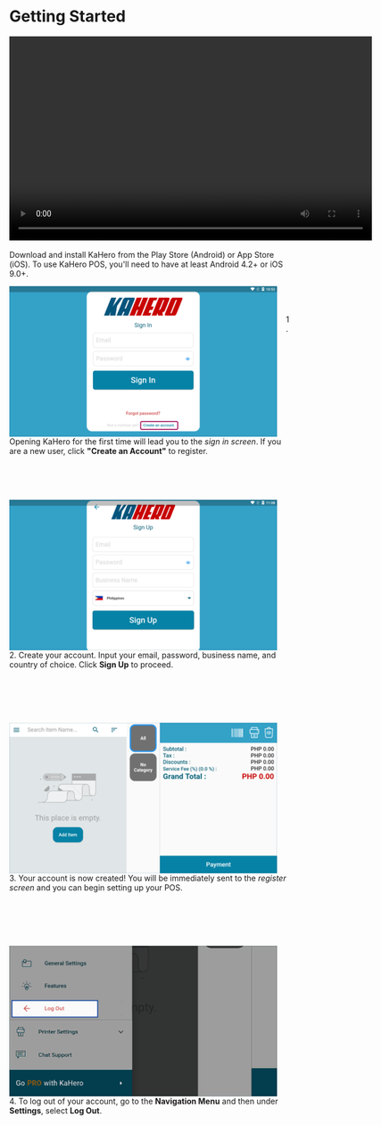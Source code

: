 # **Getting Started**

<video width="650" height="366" controls>
  <source src="/_content/1gettingstarted.mp4" type="video/mp4">
</video>

Download and install KaHero from the Play Store (Android) or App Store (iOS).
To use KaHero POS, you'll need to have at least Android 4.2+ or iOS 9.0+.

<p><img src="_content/_gettingstarted/1login.png" alt="getting started" width="480" height="270" style="float:left;margin-right:1rem"><br><br><br>1. Opening KaHero for the first time will lead you to the <i>sign in screen</i>. If you are a new user, click <b>"Create an Account"</b> to register.</p>

<br><br><br>

<p><img src="_content/_gettingstarted/2signup.png" alt="sign up" width="480" height="270" style="float:left; margin-right:1rem"><br><br><br>2. Create your account. Input your email, password, business name, and country of choice. Click <b>Sign Up</b> to proceed.</p>

<br><br><br><br>

<p><img src="_content/_gettingstarted/3register.png" alt="register" width="480" height="270" style="float:left; margin-right:1rem"><br><br><br>3. Your account is now created! You will be immediately sent to the <i>register screen</i> and you can begin setting up your POS.</p>

<br><br><br><br>

<p><img src="_content/_gettingstarted/4logout.png" alt="log out" width="480" height="270" style="float:left; margin-right:1rem"><br><br><br>4. To log out of your account, go to the <b>Navigation Menu</b> and then under <b>Settings</b>, select <b>Log Out</b>.</p>

<br><br><br><br>